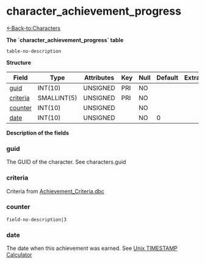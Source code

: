 # character\_achievement\_progress

[<-Back-to:Characters](database-characters.md)

**The \`character\_achievement\_progress\` table**

`table-no-description`

**Structure**

| Field         | Type        | Attributes | Key | Null | Default | Extra | Comment |
|---------------|-------------|------------|-----|------|---------|-------|---------|
| [guid][1]     | INT(10)     | UNSIGNED   | PRI | NO   |         |       |         |
| [criteria][2] | SMALLINT(5) | UNSIGNED   | PRI | NO   |         |       |         |
| [counter][3]  | INT(10)     | UNSIGNED   |     | NO   |         |       |         |
| [date][4]     | INT(10)     | UNSIGNED   |     | NO   | 0       |       |         |

[1]: #guid
[2]: #criteria
[3]: #counter
[4]: #date

**Description of the fields**

### guid

The GUID of the character. See characters.guid

### criteria

Criteria from [Achievement\_Criteria.dbc](Achievement_Criteria)

### counter

`field-no-description|3`

### date

The date when this achievement was earned. See [Unix TIMESTAMP Calculator](http://www.unixTIMESTAMP.com/index.php)

